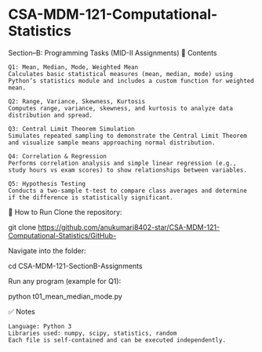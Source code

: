 # CSA-MDM-121-Computational-Statistics
Section–B: Programming Tasks (MID-II Assignments)
📂 Contents

    Q1: Mean, Median, Mode, Weighted Mean
    Calculates basic statistical measures (mean, median, mode) using Python’s statistics module and includes a custom function for weighted mean.

    Q2: Range, Variance, Skewness, Kurtosis
    Computes range, variance, skewness, and kurtosis to analyze data distribution and spread.

    Q3: Central Limit Theorem Simulation
    Simulates repeated sampling to demonstrate the Central Limit Theorem and visualize sample means approaching normal distribution.

    Q4: Correlation & Regression
    Performs correlation analysis and simple linear regression (e.g., study hours vs exam scores) to show relationships between variables.

    Q5: Hypothesis Testing
    Conducts a two-sample t-test to compare class averages and determine if the difference is statistically significant.

🚀 How to Run
Clone the repository:

git clone https://github.com/anukumari8402-star/CSA-MDM-121-Computational-Statistics/GitHub-

Navigate into the folder:

cd CSA-MDM-121-SectionB-Assignments

Run any program (example for Q1):

python t01_mean_median_mode.py

✅ Notes

    Language: Python 3
    Libraries used: numpy, scipy, statistics, random
    Each file is self-contained and can be executed independently.
